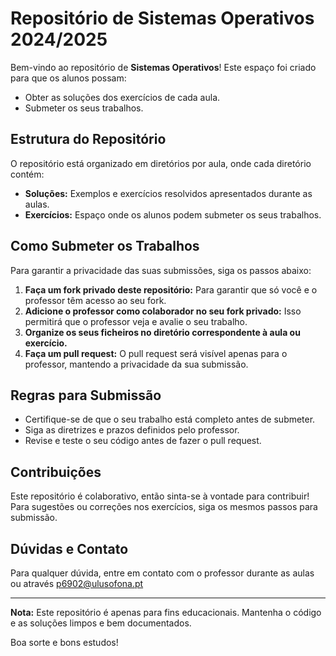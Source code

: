 # Repositório de Sistemas Operativos 2024/2025

Bem-vindo ao repositório de **Sistemas Operativos**! Este espaço foi criado para que os alunos possam:

- Obter as soluções dos exercícios de cada aula.
- Submeter os seus trabalhos.

## Estrutura do Repositório

O repositório está organizado em diretórios por aula, onde cada diretório contém:

- **Soluções:** Exemplos e exercícios resolvidos apresentados durante as aulas.
- **Exercícios:** Espaço onde os alunos podem submeter os seus trabalhos.

## Como Submeter os Trabalhos

Para garantir a privacidade das suas submissões, siga os passos abaixo:

1. **Faça um fork privado deste repositório:** Para garantir que só você e o professor têm acesso ao seu fork.
2. **Adicione o professor como colaborador no seu fork privado:** Isso permitirá que o professor veja e avalie o seu trabalho.
3. **Organize os seus ficheiros no diretório correspondente à aula ou exercício.**
4. **Faça um pull request:** O pull request será visível apenas para o professor, mantendo a privacidade da sua submissão.

## Regras para Submissão

- Certifique-se de que o seu trabalho está completo antes de submeter.
- Siga as diretrizes e prazos definidos pelo professor.
- Revise e teste o seu código antes de fazer o pull request.

## Contribuições

Este repositório é colaborativo, então sinta-se à vontade para contribuir! Para sugestões ou correções nos exercícios, siga os mesmos passos para submissão.

## Dúvidas e Contato

Para qualquer dúvida, entre em contato com o professor durante as aulas ou através p6902@ulusofona.pt

---

**Nota:** Este repositório é apenas para fins educacionais. Mantenha o código e as soluções limpos e bem documentados.

Boa sorte e bons estudos!
